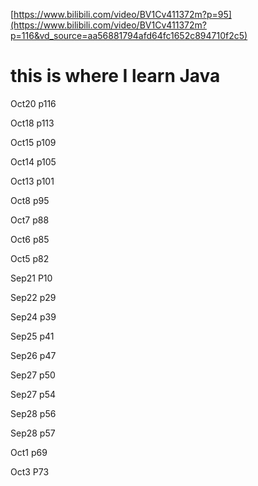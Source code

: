 [https://www.bilibili.com/video/BV1Cv411372m?p=95](https://www.bilibili.com/video/BV1Cv411372m?p=116&vd_source=aa56881794afd64fc1652c894710f2c5)
# this is where I learn Java

Oct20 p116

Oct18  p113

Oct15 p109

Oct14 p105

Oct13 p101

Oct8 p95

Oct7 p88

Oct6 p85

Oct5 p82

Sep21 P10 

Sep22 p29

Sep24 p39

Sep25 p41

Sep26 p47

Sep27 p50

Sep27 p54

Sep28 p56

Sep28 p57

Oct1 p69

Oct3 P73
